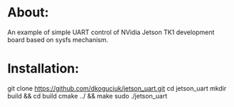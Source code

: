 # About:

An example of simple UART control of NVidia Jetson TK1 development board based on sysfs mechanism.

# Installation:

git clone https://github.com/dkoguciuk/jetson_uart.git
cd jetson_uart
mkdir build && cd build
cmake ../ && make
sudo ./jetson_uart
